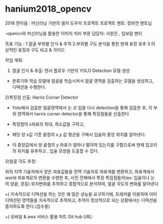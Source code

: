 # hanium2018_opencv

2018 한이음 : 머신러닝 기반의 셀카 도우미 프로젝트
프로젝트 멘토: 정좌연 멘토님

-opencv와 머신러닝을 활용한 이미지 처리 부문 
담당자: 서원진 , 임보람 멘티

목표 기능 : 1.얼굴 부위별 인식 & 추적
          2.부위별 구도 분석을 통한 현재 표정 유추
          3.이상적인 표정과 구도 비교 & 가이드

작업 계획:

1) 얼굴 인식 & 추출: 텐서 플로우 기반의 YOLO Detection 모델 생성 
- 분류기와 학습 모델에 얼굴을 학습시켜서 얼굴 영역을 검출하는 모델을 생성하고, 디텍션을 수행한다.


2)특징점 산출: Harris Corner Detector

- Yolo에서 검출한 얼굴영역에서 눈 코 입을 다시 detection을 통해 검출한 후, 각 부위 영역에서 harris corner detector을 통해 특징점들을 산출한다

- 특징점의 x좌표의 최대, 최소값을 구하고,
- 해당 양 x값 기준 끝점의 x,y 값 평균을 구해서 입술의 중앙 위치를 알아낸다.
- 이 중앙값에서 양 끝점의 y 좌표가 얼마나 떨어져 있는지를 구함으로써 현재 입꼬리의 위치를 유추하고 , 입술 모양을 도출할 수 있다. 

3)얼굴 각도 추정: 

위의 지역 기술자에서 얻은 좌표값들을 전역 기술자로 좌표계를 변환하고,
좌표계에서 world 좌표계로의 변환을 수행한 후, 사진 전체에서 특정 특짐점들의(ex: 입술이나 눈의 양끝, 콧등) 위치변화를 추적하고 종합적으로 분석하여, 
얼굴 각도의 변화를 알아낸다


+) 지속적으로 디텍션을 하는 것은 꽤 많은 성능을 요구하기에, 트래커를 이용하여 이미 디텍션된 영역들을 지속적으로 추적하고, 
추적이 정상적으로 되는 상황에서는 디텍션을 중지하도록 한다.(검수중)




+) 모바일 & aws 서비스 활용 파트 Git hub URL: 
